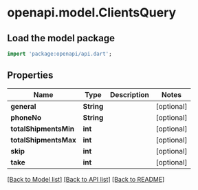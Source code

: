 # openapi.model.ClientsQuery

## Load the model package
```dart
import 'package:openapi/api.dart';
```

## Properties
Name | Type | Description | Notes
------------ | ------------- | ------------- | -------------
**general** | **String** |  | [optional] 
**phoneNo** | **String** |  | [optional] 
**totalShipmentsMin** | **int** |  | [optional] 
**totalShipmentsMax** | **int** |  | [optional] 
**skip** | **int** |  | [optional] 
**take** | **int** |  | [optional] 

[[Back to Model list]](../README.md#documentation-for-models) [[Back to API list]](../README.md#documentation-for-api-endpoints) [[Back to README]](../README.md)


